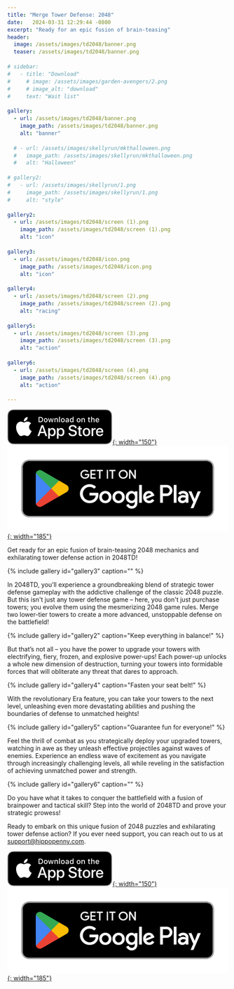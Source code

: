 ```yaml
---
title: "Merge Tower Defense: 2048"
date:   2024-03-31 12:29:44 -0800
excerpt: "Ready for an epic fusion of brain-teasing"
header:
  image: /assets/images/td2048/banner.png
  teaser: /assets/images/td2048/banner.png

# sidebar:
#   - title: "Download"
#     # image: /assets/images/garden-avengers/2.png
#     # image_alt: "download"
#     text: "Wait list"

gallery:
  - url: /assets/images/td2048/banner.png
    image_path: /assets/images/td2048/banner.png
    alt: "banner"

  # - url: /assets/images/skellyrun/mkthalloween.png
  #   image_path: /assets/images/skellyrun/mkthalloween.png
  #   alt: "Halloween"

# gallery2:
#   - url: /assets/images/skellyrun/1.png
#     image_path: /assets/images/skellyrun/1.png
#     alt: "style"

gallery2:
  - url: /assets/images/td2048/screen (1).png
    image_path: /assets/images/td2048/screen (1).png
    alt: "icon"

gallery3:
  - url: /assets/images/td2048/icon.png
    image_path: /assets/images/td2048/icon.png
    alt: "icon"

gallery4:
  - url: /assets/images/td2048/screen (2).png
    image_path: /assets/images/td2048/screen (2).png 
    alt: "racing"

gallery5:
  - url: /assets/images/td2048/screen (3).png
    image_path: /assets/images/td2048/screen (3).png
    alt: "action"

gallery6:
  - url: /assets/images/td2048/screen (4).png
    image_path: /assets/images/td2048/screen (4).png
    alt: "action"

---
```

[![AppStore](/assets/images/appstore-badge-black.svg){: width="150"}](https://apps.apple.com/us/app/merge-tower-defense-2048/id6479580755) 
[![PlayStore](/assets/images/google-play-badge.png){: width="185"}](https://play.google.com/store/apps/details?id=com.hippopenny.td2048)


Get ready for an epic fusion of brain-teasing 2048 mechanics and exhilarating tower defense action in 2048TD!

{% include gallery id="gallery3" caption="" %}

In 2048TD, you’ll experience a groundbreaking blend of strategic tower defense gameplay with the addictive challenge of the classic 2048 puzzle. But this isn't just any tower defense game – here, you don't just purchase towers; you evolve them using the mesmerizing 2048 game rules. Merge two lower-tier towers to create a more advanced, unstoppable defense on the battlefield!

{% include gallery id="gallery2" caption="Keep everything in balance!" %}

But that’s not all – you have the power to upgrade your towers with electrifying, fiery, frozen, and explosive power-ups! Each power-up unlocks a whole new dimension of destruction, turning your towers into formidable forces that will obliterate any threat that dares to approach. 

{% include gallery id="gallery4" caption="Fasten your seat belt!" %}

With the revolutionary Era feature, you can take your towers to the next level, unleashing even more devastating abilities and pushing the boundaries of defense to unmatched heights!

{% include gallery id="gallery5" caption="Guarantee fun for everyone!" %}


Feel the thrill of combat as you strategically deploy your upgraded towers, watching in awe as they unleash effective projectiles against waves of enemies. Experience an endless wave of excitement as you navigate through increasingly challenging levels, all while reveling in the satisfaction of achieving unmatched power and strength.

{% include gallery id="gallery6" caption="" %}

Do you have what it takes to conquer the battlefield with a fusion of brainpower and tactical skill? Step into the world of 2048TD and prove your strategic prowess!


Ready to embark on this unique fusion of 2048 puzzles and exhilarating tower defense action? If you ever need support, you can reach out to us at support@hippopenny.com.


[![AppStore](/assets/images/appstore-badge-black.svg){: width="150"}](https://apps.apple.com/us/app/merge-tower-defense-2048/id6479580755) 
[![PlayStore](/assets/images/google-play-badge.png){: width="185"}](https://play.google.com/store/apps/details?id=com.hippopenny.td2048)

